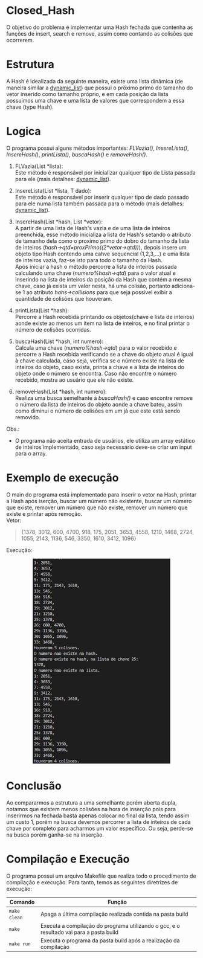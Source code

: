 # Closed_Hash
O objetivo do problema é implementar uma Hash fechada que contenha as funções de insert, search e remove, assim como contando as colisões que ocorrerem.       
# Estrutura
A Hash é idealizada da seguinte maneira, existe uma lista dinâmica (de maneira similar a [dynamic_list](https://github.com/mpiress/dynamic_list)) que possui o próximo primo do tamanho do vetor inserido como tamanho próprio, e em cada posição da lista possuímos uma chave e uma lista de valores que correspondem a essa chave (type Hash).
# Logica

O programa possui alguns métodos importantes: *FLVazia()*, *InsereLista()*, *InsereHash()*, *printLista()*, *buscaHash()* e *removeHash()*.
1) FLVazia(List<T> *lista):      
Este método é responsável por inicializar qualquer tipo de Lista passada para ele (mais detalhes: [dynamic_list](https://github.com/mpiress/dynamic_list)).

2) InsereLista(List<T> *lista, T dado):      
Este método é responsável por inserir qualquer tipo de dado passado para ele numa lista também passada para o método (mais detalhes: [dynamic_list](https://github.com/mpiress/dynamic_list)).

3) InsereHash(List<Hash> *hash, List<int> *vetor):     
A partir de uma lista de Hash's vazia e de uma lista de inteiros preenchida, esse método inicializa a lista de Hash's setando o atributo de tamanho dela como o proximo primo do dobro do tamanho da lista de inteiros (*hash->qtd=proxPrimo((2\*vetor->qtd))*), depois insere um objeto tipo Hash contendo uma cahve sequencial (1,2,3,...) e uma lista de inteiros vazia, faz-se isto para todo o tamanho da Hash.      
Após iniciar a hash o método percorre a lista de inteiros passada calculando uma chave (*numero%hash->qtd*) para o valor atual e inserindo na lista de inteiros da posição da Hash que contém a mesma chave, caso já exista um valor nesta, há uma colisão, portanto adiciona-se 1 ao atributo *hahs->collisions* para que seja possível exibir a quantidade de colisões que houveram.

4) printLista(List<Hash> *hash):       
Percorre a Hash recebida printando os objetos(chave e lista de inteiros) aonde existe ao menos um item na lista de inteiros, e no final printar o número de colisões ocorridas.

5) buscaHash(List<Hash> *hash, int numero):       
Calcula uma chave (*numero%hash->qtd*) para o valor recebido e percorre a Hash recebida verificando se a chave do objeto atual é igual à chave calculada, caso seja, verifica se o número existe na lista de inteiros do objeto, caso exista, printa a chave e a lista de inteiros do objeto onde o número se encontra. Caso não encontre o número recebido, mostra ao usuário que ele não existe. 

6) removeHash(List<Hash> *hash, int numero):       
Realiza uma busca semelhante à *buscaHash()* e caso encontre remove o número da lista de inteiros do objeto aonde a chave bateu, assim como diminui o número de colisões em um já que este está sendo removido.

Obs.:      
- O programa não aceita entrada de usuários, ele utiliza um array estático de inteiros implementado, caso seja necessário deve-se criar um input para o array.

# Exemplo de execução
O main do programa está implementado para inserir o vetor na Hash, printar a Hash após iserção, buscar um número não existente, buscar um número que existe, remover um número que não existe, remover um número que existe e printar após remoção.      
Vetor:

> {1378, 3012, 600, 4700, 918, 175, 2051, 3653, 4558, 1210, 1468, 2724, 1055, 2143, 1136, 546, 3350, 1610, 3412, 1096}

Execução:
</p>
<p align="center">
	<img src="imgs/exec.jpg"/> 
</p>       

# Conclusão

Ao compararmos a estrutura a uma semelhante porém aberta dupla, notamos que existem menos colisões na hora de inserção pois para inserirmos na fechada basta apenas colocar no final da lista, tendo assim um custo 1, porém na busca devemos percorrer a lista de inteiros de cada chave por completo para acharmos um valor específico. Ou seja, perde-se na busca porém ganha-se na inserção.

# Compilação e Execução

O programa possui um arquivo Makefile que realiza todo o procedimento de compilação e execução. Para tanto, temos as seguintes diretrizes de execução:


| Comando                |  Função                                                                                           |                     
| -----------------------| ------------------------------------------------------------------------------------------------- |
|  `make clean`          | Apaga a última compilação realizada contida na pasta build                                        |
|  `make`                | Executa a compilação do programa utilizando o gcc, e o resultado vai para a pasta build           |
|  `make run`            | Executa o programa da pasta build após a realização da compilação                                 |
